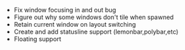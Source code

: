 * Fix window focusing in and out bug
* Figure out why some windows don't tile when spawned
* Retain current window on layout switching
* Create and add statusline support  (lemonbar,polybar,etc)
* Floating support
